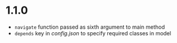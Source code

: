 # 1.1.0

- `navigate` function passed as sixth argument to main method
- `depends` key in *config.json* to specify required classes in model
